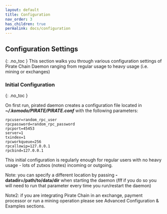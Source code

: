 ```yaml
---
layout: default
title: Configuration
nav_order: 3
has_children: true
permalink: docs/configuration
---
```


## Configuration Settings
{: .no_toc }
This section walks you through various configuration settings of Pirate Chain Daemon ranging from regular usage to heavy usage (i.e. mining or exchanges)

### Initial Configuration
{: .no_toc }

On first run, pirated daemon creates a configuration file located in ***~/.komodo/PIRATE/PIRATE.conf*** with the following parameters:

```
rpcuser=random_rpc_user
rpcpassword=random_rpc_password
rpcport=45453
server=1
txindex=1
rpcworkqueue=256
rpcallowip=127.0.0.1
rpcbind=127.0.0.1
```

This initial configuration is regularly enough for regular users with no heavy usage - lots of zutxos (notes) incoming or outgoing.

Note: you can specify a different location by passing **-datadir=/path/to/data/dir** when starting the daemon (***!!!*** if you do so you will need to run that parameter every time you run/restart the daemon)

Note2: if you are integrating Pirate Chain in an exchange, payment processor or run a mining operation please see Advanced Configuration & Examples sections.
